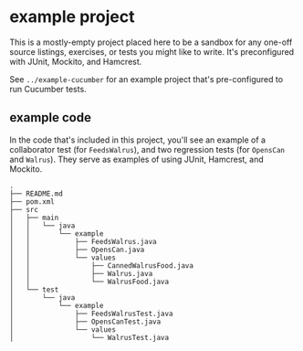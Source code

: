 # example project

This is a mostly-empty project placed here to be a sandbox for any one-off
source listings, exercises, or tests you might like to write. It's preconfigured
with JUnit, Mockito, and Hamcrest.

See `../example-cucumber` for an example project that's pre-configured to run
Cucumber tests.

## example code

In the code that's included in this project, you'll see an example of a
collaborator test (for `FeedsWalrus`), and two regression tests (for `OpensCan`
and `Walrus`). They serve as examples of using JUnit, Hamcrest, and Mockito.

```
.
├── README.md
├── pom.xml
├── src
│   ├── main
│   │   └── java
│   │       └── example
│   │           ├── FeedsWalrus.java
│   │           ├── OpensCan.java
│   │           └── values
│   │               ├── CannedWalrusFood.java
│   │               ├── Walrus.java
│   │               └── WalrusFood.java
│   └── test
│       └── java
│           └── example
│               ├── FeedsWalrusTest.java
│               ├── OpensCanTest.java
│               └── values
│                   └── WalrusTest.java
```
